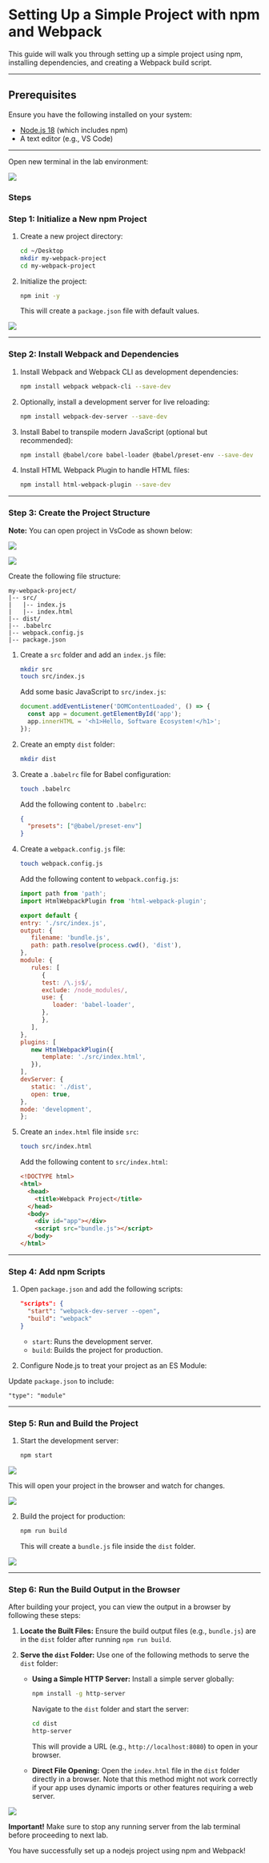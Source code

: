 # Setting Up a Simple Project with npm and Webpack

This guide will walk you through setting up a simple project using npm, installing dependencies, and creating a Webpack build script.

---

## Prerequisites

Ensure you have the following installed on your system:

- [Node.js 18](https://nodejs.org/) (which includes npm)
- A text editor (e.g., VS Code)

---

Open new terminal in the lab environment:

![](./images/t1.png)

### Steps

### Step 1: Initialize a New npm Project

1. Create a new project directory:
   ```bash
   cd ~/Desktop
   mkdir my-webpack-project
   cd my-webpack-project
   ```

2. Initialize the project:
   ```bash
   npm init -y
   ```
   This will create a `package.json` file with default values.

![](./images/n1.png)

---

### Step 2: Install Webpack and Dependencies

1. Install Webpack and Webpack CLI as development dependencies:
   ```bash
   npm install webpack webpack-cli --save-dev
   ```

2. Optionally, install a development server for live reloading:
   ```bash
   npm install webpack-dev-server --save-dev
   ```

3. Install Babel to transpile modern JavaScript (optional but recommended):
   ```bash
   npm install @babel/core babel-loader @babel/preset-env --save-dev
   ```

4. Install HTML Webpack Plugin to handle HTML files:
   ```bash
   npm install html-webpack-plugin --save-dev
   ```

---

### Step 3: Create the Project Structure

**Note:** You can open project in VsCode as shown below:

![](./images/n2.png)

![](./images/n2_1.png)


Create the following file structure:

```
my-webpack-project/
|-- src/
|   |-- index.js
|   |-- index.html
|-- dist/
|-- .babelrc
|-- webpack.config.js
|-- package.json
```

1. Create a `src` folder and add an `index.js` file:
   ```bash
   mkdir src
   touch src/index.js
   ```
   Add some basic JavaScript to `src/index.js`:
   ```javascript
   document.addEventListener('DOMContentLoaded', () => {
     const app = document.getElementById('app');
     app.innerHTML = '<h1>Hello, Software Ecosystem!</h1>';
   });
   ```

2. Create an empty `dist` folder:
   ```bash
   mkdir dist
   ```

3. Create a `.babelrc` file for Babel configuration:
   ```bash
   touch .babelrc
   ```
   Add the following content to `.babelrc`:
   ```json
   {
     "presets": ["@babel/preset-env"]
   }
   ```

4. Create a `webpack.config.js` file:
   ```bash
   touch webpack.config.js
   ```
   Add the following content to `webpack.config.js`:
   ```javascript
   import path from 'path';
   import HtmlWebpackPlugin from 'html-webpack-plugin';

   export default {
   entry: './src/index.js',
   output: {
      filename: 'bundle.js',
      path: path.resolve(process.cwd(), 'dist'),
   },
   module: {
      rules: [
         {
         test: /\.js$/,
         exclude: /node_modules/,
         use: {
            loader: 'babel-loader',
         },
         },
      ],
   },
   plugins: [
      new HtmlWebpackPlugin({
         template: './src/index.html',
      }),
   ],
   devServer: {
      static: './dist',
      open: true,
   },
   mode: 'development',
   };
   ```

5. Create an `index.html` file inside `src`:
   ```bash
   touch src/index.html
   ```
   Add the following content to `src/index.html`:
   ```html
   <!DOCTYPE html>
   <html>
     <head>
       <title>Webpack Project</title>
     </head>
     <body>
       <div id="app"></div>
       <script src="bundle.js"></script>
     </body>
   </html>
   ```

---

### Step 4: Add npm Scripts

1. Open `package.json` and add the following scripts:
   ```json
   "scripts": {
     "start": "webpack-dev-server --open",
     "build": "webpack"
   }
   ```

   - `start`: Runs the development server.
   - `build`: Builds the project for production.

2. Configure Node.js to treat your project as an ES Module:

Update `package.json` to include:

```
"type": "module"
```



---

### Step 5: Run and Build the Project

1. Start the development server:
   ```bash
   npm start
   ```
   
![](./images/n3.png)

   This will open your project in the browser and watch for changes.

![](./images/n4.png)

2. Build the project for production:
   ```bash
   npm run build
   ```
   This will create a `bundle.js` file inside the `dist` folder.

![](./images/n5.png)

---

### Step 6: Run the Build Output in the Browser

After building your project, you can view the output in a browser by following these steps:

1. **Locate the Built Files:**
   Ensure the build output files (e.g., `bundle.js`) are in the `dist` folder after running `npm run build`.

2. **Serve the `dist` Folder:**
   Use one of the following methods to serve the `dist` folder:

   - **Using a Simple HTTP Server:**
     Install a simple server globally:
     ```bash
     npm install -g http-server
     ```
     Navigate to the `dist` folder and start the server:
     ```bash
     cd dist
     http-server
     ```
     This will provide a URL (e.g., `http://localhost:8080`) to open in your browser.

   - **Direct File Opening:**
     Open the `index.html` file in the `dist` folder directly in a browser. Note that this method might not work correctly if your app uses dynamic imports or other features requiring a web server.

![](./images/n6.png)


**Important!** Make sure to stop any running server from the lab terminal before proceeding to next lab.

You have successfully set up a nodejs project using npm and Webpack!
